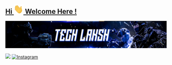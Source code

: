 ## [Hi <img src="https://raw.githubusercontent.com/ABSphreak/ABSphreak/master/gifs/Hi.gif" width="30px"> Welcome Here !](https://github.com/TechLaksh/)


<!--
**TechLaksh/TechLaksh** is a ✨ _special_ ✨ repository because its `README.md` (this file) appears on your GitHub profile.

Here are some ideas to get you started:

- 🔭 I’m currently working on ...
- 🌱 I’m currently learning ...
- 👯 I’m looking to collaborate on ...
- 🤔 I’m looking for help with ...
- 💬 Ask me about ...
- 📫 How to reach me: ...
- 😄 Pronouns: ...
- ⚡ Fun fact: ...
-->
![TechLaskh-cover-img](https://github.com/TechLaksh/TechLaksh/blob/main/cover-main.png) 
<!-- 
[<img height="30" style="border-radius: 30px;" src="https://img.shields.io/badge/twitter-%231DA1F2.svg?&style=for-the-badge&logo=twitter&logoColor=white" />] -->
[<img height="30" src = "https://img.shields.io/badge/Youtube-%23E4405F.svg?&style=for-the-badge&logo=Youtube&logoColor=white">](https://www.youtube.com/channel/UC5od0dU0Wl1uyL-QJbq8tDg)
[<img src="https://camo.githubusercontent.com/b091cb88e26295fdc73b1f1f91d812216757930cb4d60f7951a07deff2a53fd5/68747470733a2f2f696d672e736869656c64732e696f2f62616467652f496e7374616772616d2d2532334534343035462e7376673f267374796c653d666c61742d737175617265266c6f676f3d696e7374616772616d266c6f676f436f6c6f723d7768697465" alt="Instagram" data-canonical-src="https://img.shields.io/badge/Instagram-%23E4405F.svg?&amp;style=flat-square&amp;logo=instagram&amp;logoColor=white" style="max-width:100%;">](https://www.instagram.com/tech_laksh/)
